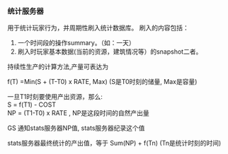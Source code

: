 ### 统计服务器

用于统计玩家行为，并周期性刷入统计数据库。 刷入的内容包括：     
1. 一个时间段的操作summary。（如：一天）       
2. 刷入时玩家基本数据(当前的资源，建筑情况等）的snapshot二者。       

持续性生产的计算方法,产量可表达为     

f(T) =Min(S + (T-T0) x RATE, Max) (S是T0时刻的储量, Max是容量)      

一旦T1时刻要使用产出资源，那么:     
S = f(T1) - COST      
NP  = (T1-T0) x RATE , NP是这段时间的自然产出量       

GS 通知stats服务器NP值, stats服务器纪录这个值      

stats服务器最终统计的产出值，等于 Sum(NP) + f(Tn)  (Tn是统计时刻的时间)       
